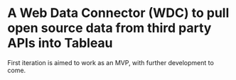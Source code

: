 # A Web Data Connector (WDC) to pull open source data from third party APIs into Tableau
First iteration is aimed to work as an MVP, with further development to come.
